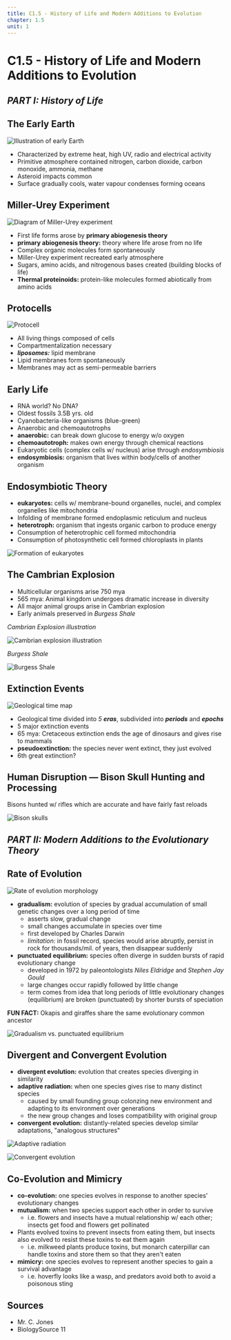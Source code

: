 ```yaml
---
title: C1.5 - History of Life and Modern Additions to Evolution
chapter: 1.5
unit: 1
---
```


# C1.5 - History of Life and Modern Additions to Evolution

*PART I: History of Life*
---

## The Early Earth

![Illustration of early Earth](img/c1.5/c1.5-early-earth.jpg)

- Characterized by extreme heat, high UV, radio and electrical activity
- Primitive atmosphere contained nitrogen, carbon dioxide, carbon monoxide, ammonia, methane
- Asteroid impacts common
- Surface gradually cools, water vapour condenses forming oceans

## Miller-Urey Experiment

![Diagram of Miller-Urey experiment](img/c1.5/c1.5-miller-urey-exp.jpg)

- First life forms arose by **primary abiogenesis theory**
- **primary abiogenesis theory:** theory where life arose from no life
- Complex organic molecules form spontaneously
- Miller-Urey experiment recreated early atmosphere
- Sugars, amino acids, and nitrogenous bases created (building blocks of life)
- **Thermal proteinoids:** protein-like molecules formed abiotically from amino acids

## Protocells

![Protocell](img/c1.5/c1.5-protocell.jpg)

- All living things composed of cells
- Compartmentalization necessary
- ***liposomes:*** lipid membrane
- Lipid membranes form spontaneously
- Membranes may act as semi-permeable barriers

## Early Life

- RNA world? No DNA?
- Oldest fossils 3.5B yrs. old
- Cyanobacteria-like organisms (blue-green)
- Anaerobic and chemoautotrophs
- **anaerobic:** can break down glucose to energy w/o oxygen
- **chemoautotroph:** makes own energy through chemical reactions
- Eukaryotic cells (complex cells w/ nucleus) arise through *endosymbiosis*
- **endosymbiosis:** organism that lives within body/cells of another organism

## Endosymbiotic Theory

- **eukaryotes:** cells w/ membrane-bound organelles, nuclei, and complex organelles like mitochondria
- Infolding of membrane formed endoplasmic reticulum and nucleus
- **heterotroph:** organism that ingests organic carbon to produce energy
- Consumption of heterotrophic cell formed mitochondria
- Consumption of photosynthetic cell formed chloroplasts in plants

![Formation of eukaryotes](img/c1.5/c1.5-form-of-eukaryotes.png)

## The Cambrian Explosion

- Multicellular organisms arise 750 mya
- 565 mya: Animal kingdom undergoes dramatic increase in diversity
- All major animal groups arise in Cambrian explosion
- Early animals preserved in *Burgess Shale*

*Cambrian Explosion illustration*

![Cambrian explosion illustration](img/c1.5/c1.5-camb-expl.png)

*Burgess Shale*

![Burgess Shale](img/c1.5/c1.5-burgess-shale.jpg)

## Extinction Events

![Geological time map](img/c1.5/c1.5-geologic-time.png)

- Geological time divided into *5 **eras***, subdivided into ***periods*** and ***epochs***
- 5 major extinction events
- 65 mya: Cretaceous extinction ends the age of dinosaurs and gives rise to mammals
- **pseudoextinction:** the species never went extinct, they just evolved
- 6th great extinction?

## Human Disruption &mdash; Bison Skull Hunting and Processing

Bisons hunted w/ rifles which are accurate and have fairly fast reloads

![Bison skulls](img/c1.5/c1.5-bison-skulls.png)

*PART II: Modern Additions to the Evolutionary Theory*
---

## Rate of Evolution

![Rate of evolution morphology](img/c1.5/c1.5-roe-morphology.png)

- **gradualism:** evolution of species by gradual accumulation of small genetic changes over a long period of time
  - asserts slow, gradual change
  - small changes accumulate in species over time
  - first developed by Charles Darwin
  - *limitation:* in fossil record, species would arise abruptly, persist in rock for thousands/mil. of years, then disappear suddenly
- **punctuated equilibrium:** species often diverge in sudden bursts of rapid evolutionary change
  - developed in 1972 by paleontologists *Niles Eldridge* and *Stephen Jay Gould*
  - large changes occur rapidly followed by little change
  - term comes from idea that long periods of little evolutionary changes (equilibrium) are broken (punctuated) by shorter bursts of speciation

**FUN FACT:** Okapis and giraffes share the same evolutionary common ancestor

![Gradualism vs. punctuated equilibrium](img/c1.5/c1.5-gradualism-vs-punc-eq.png)

## Divergent and Convergent Evolution

- **divergent evolution:** evolution that creates species diverging in similarity
- **adaptive radiation:** when one species gives rise to many distinct species
  - caused by small founding group colonzing new environment and adapting to its environment over generations
  - the new group changes and loses compatibility with original group
- **convergent evolution:** distantly-related species develop similar adaptations, "analogous structures"

![Adaptive radiation](img/c1.5/c1.5-adaptive-radiation.png)

![Convergent evolution](img/c1.5/c1.5-convergent-evolution.png)

## Co-Evolution and Mimicry

- **co-evolution:** one species evolves in response to another species' evolutionary changes
- **mutualism:** when two species support each other in order to survive
  - i.e. flowers and insects have a mutual relationship w/ each other; insects get food and flowers get pollinated
- Plants evolved toxins to prevent insects from eating them, but insects also evolved to resist these toxins to eat them again
  - i.e. milkweed plants produce toxins, but monarch caterpillar can handle toxins and store them so that they aren't eaten
- **mimicry:** one species evolves to represent another species to gain a survival advantage
  - i.e. hoverfly looks like a wasp, and predators avoid both to avoid a poisonous sting

## Sources

- Mr. C. Jones
- BiologySource 11